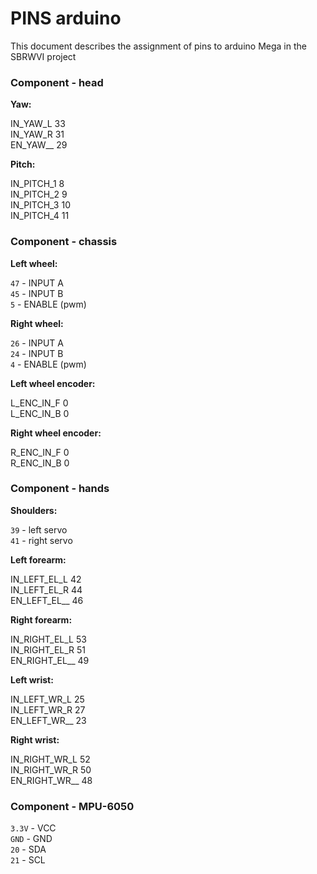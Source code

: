 # PINS arduino

This document describes the assignment of pins to arduino Mega in the SBRWVI project

### Component - head

**Yaw:**

IN_YAW_L 33</br>
IN_YAW_R 31</br>
EN_YAW__ 29</br>

**Pitch:**

IN_PITCH_1 8</br>
IN_PITCH_2 9</br>
IN_PITCH_3 10</br>
IN_PITCH_4 11</br>

### Component - chassis

**Left wheel:**

`47` - INPUT A</br>
`45` - INPUT B</br>
`5` - ENABLE (pwm)</br>

**Right wheel:**

`26` - INPUT A</br>
`24` - INPUT B</br>
`4` - ENABLE (pwm)</br>

**Left wheel encoder:**

L_ENC_IN_F 0</br>
L_ENC_IN_B 0</br>

**Right wheel encoder:**

R_ENC_IN_F 0</br>
R_ENC_IN_B 0</br>

### Component - hands

**Shoulders:**

`39` - left servo</br>
`41` - right servo</br>

**Left forearm:**

IN_LEFT_EL_L 42</br>
IN_LEFT_EL_R 44</br>
EN_LEFT_EL__ 46</br>

**Right forearm:**

IN_RIGHT_EL_L 53</br>
IN_RIGHT_EL_R 51</br>
EN_RIGHT_EL__ 49</br>

**Left wrist:**

IN_LEFT_WR_L 25</br>
IN_LEFT_WR_R 27</br>
EN_LEFT_WR__ 23</br>

**Right wrist:**

IN_RIGHT_WR_L 52</br>
IN_RIGHT_WR_R 50</br>
EN_RIGHT_WR__ 48</br>

### Component - MPU-6050

`3.3V` - VCC</br>
`GND` - GND</br>
`20` - SDA</br>
`21` - SCL</br>
